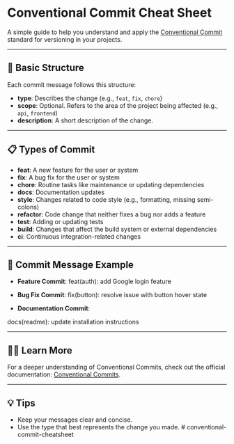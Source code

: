 # Conventional Commit Cheat Sheet

A simple guide to help you understand and apply the [Conventional Commit](https://www.conventionalcommits.org/en/v1.0.0/) standard for versioning in your projects.

---

## 🚀 Basic Structure

Each commit message follows this structure:

- **type**: Describes the change (e.g., `feat`, `fix`, `chore`)
- **scope**: Optional. Refers to the area of the project being affected (e.g., `api`, `frontend`)
- **description**: A short description of the change.

---

## 📋 Types of Commit

- **feat**: A new feature for the user or system
- **fix**: A bug fix for the user or system
- **chore**: Routine tasks like maintenance or updating dependencies
- **docs**: Documentation updates
- **style**: Changes related to code style (e.g., formatting, missing semi-colons)
- **refactor**: Code change that neither fixes a bug nor adds a feature
- **test**: Adding or updating tests
- **build**: Changes that affect the build system or external dependencies
- **ci**: Continuous integration-related changes

---

## 📝 Commit Message Example

- **Feature Commit**:
feat(auth): add Google login feature

- **Bug Fix Commit**:
fix(button): resolve issue with button hover state


- **Documentation Commit**:

docs(readme): update installation instructions

---

## 🧑‍💻 Learn More

For a deeper understanding of Conventional Commits, check out the official documentation: [Conventional Commits](https://www.conventionalcommits.org/en/v1.0.0/).

---

## 💡 Tips

- Keep your messages clear and concise.
- Use the type that best represents the change you made.
#   c o n v e n t i o n a l - c o m m i t - c h e a t s h e e t  
 